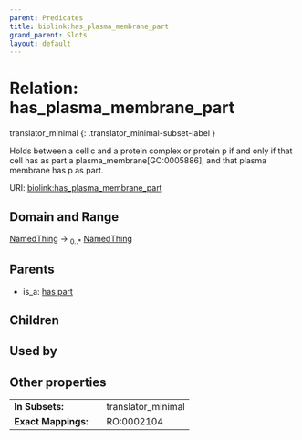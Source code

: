 ```yaml
---
parent: Predicates
title: biolink:has_plasma_membrane_part
grand_parent: Slots
layout: default
---
```


# Relation: has_plasma_membrane_part

translator_minimal
{: .translator_minimal-subset-label }


Holds between a cell c and a protein complex or protein p if and only if that cell has as part a plasma_membrane[GO:0005886], and that plasma membrane has p as part.

URI: [biolink:has_plasma_membrane_part](https://w3id.org/biolink/has_plasma_membrane_part)

## Domain and Range

[NamedThing](NamedThing.md) ->  <sub>0..\*</sub> [NamedThing](NamedThing.md)

## Parents

 *  is_a: [has part](has_part.md)

## Children


## Used by


## Other properties

|  |  |  |
| --- | --- | --- |
| **In Subsets:** | | translator_minimal |
| **Exact Mappings:** | | RO:0002104 |

